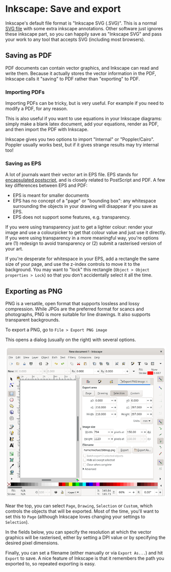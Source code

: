 # Inkscape: Save and export

Inkscape's default file format is "Inkscape SVG (.SVG)".
This is a normal [SVG file](https://en.wikipedia.org/wiki/Scalable_Vector_Graphics) with some extra inkscape annotations.
Other software just ignores these inkscape part, so you can happily save as "Inkscape SVG" and pass your work to any tool that accepts SVG (including most browsers).

## Saving as PDF

PDF documents can contain vector graphics, and Inkscape can read and write them.
Because it actually stores the vector information in the PDF, Inkscape calls it "saving" to PDF rather than "exporting" to PDF.

### Importing PDFs

Importing PDFs can be tricky, but is very useful.
For example if you need to modify a PDF, for any reason.

This is also useful if you want to use equations in your Inkscape diagrams: simply make a blank latex document, add your equations, render as PDF, and then import the PDF with Inkscape.

Inkscape gives you two options to import "Internal" or "Poppler/Cairo".
Poppler usually works best, but if it gives strange results may try internal too!

### Saving as EPS

A lot of journals want their vector art in EPS file. 
EPS stands for [encapsulated postscript](https://en.wikipedia.org/wiki/Encapsulated_PostScript), and is closely related to PostScript and PDF.
A few key differences between EPS and PDF:

- EPS is meant for smaller documents
- EPS has no concept of a "page" or "bounding box": any whitespace surrounding the objects in your drawing will disappear if you save as EPS.
- EPS does not support some features, e.g. transparency.

If you were using transparency just to get a lighter colour: render your image and use a colourpicker to get that colour value and just use it directly.
If you were using transparency in a more meaningful way, you're options are (1) redesign to avoid transparency or (2) submit a rasterised version of your art.

If you're desperate for whitespace in your EPS, add a rectangle the same size of your page, and use the z-index controls to move it to the background.
You may want to "lock" this rectangle (`Object > Object properties > Lock`) so that you don't accidentally select it all the time.

## Exporting as PNG

PNG is a versatile, open format that supports lossless and lossy compression.
While JPGs are the preferred format for scancs and photographs, PNG is more suitable for line drawings.
It also supports transparent backgrounds.

To export a PNG, go to `File > Export PNG image`

This opens a dialog (usually on the right) with several options.

![export](figures-2/export.png)

Near the top, you can select `Page`, `Drawing`, `Selection` or `Custom`, which controls the objects that will be exported.
Most of the time, you'll want to set this to `Page` (although Inkscape loves changing your settings to `Selection`).

In the fields below, you can specify the resolution at which the vector graphics will be rasterised, either by setting a DPI value or by specifying the desired pixel dimensions.

Finally, you can set a filename (either manually or via `Export As...`) and hit `Export` to save.
A nice feature of Inkscape is that it remembers the path you exported to, so repeated exporting is easy.
